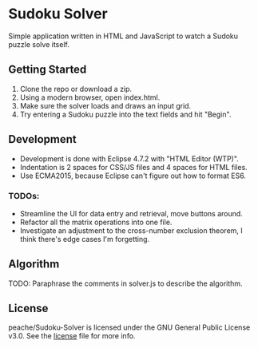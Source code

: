 # Sudoku Solver
Simple application written in HTML and JavaScript to watch a Sudoku puzzle solve itself.

## Getting Started
1. Clone the repo or download a zip.
2. Using a modern browser, open index.html.
3. Make sure the solver loads and draws an input grid.
4. Try entering a Sudoku puzzle into the text fields and hit "Begin".

## Development
* Development is done with Eclipse 4.7.2 with "HTML Editor (WTP)".
* Indentation is 2 spaces for CSS/JS files and 4 spaces for HTML files.
* Use ECMA2015, because Eclipse can't figure out how to format ES6.

### TODOs:
* Streamline the UI for data entry and retrieval, move buttons around.
* Refactor all the matrix operations into one file.
* Investigate an adjustment to the cross-number exclusion theorem, I think there's edge cases I'm forgetting.

## Algorithm
TODO: Paraphrase the comments in solver.js to describe the algorithm.

## License
peache/Sudoku-Solver is licensed under the GNU General Public License v3.0. See the [license](LICENSE) file for more info.
